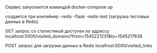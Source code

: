 Сервис запускается командой
docker-compose up

создается три контейнер
-redis
-flask
-redis-test (загрузка тестовых данных в Redis)

GET запрос со статистикой доступен по адрессу
localhost:5000/visited_domains?from=1545221231&to=1545217638

POST запрос для загрузки данных в Redis
localhost:5000/visited_links